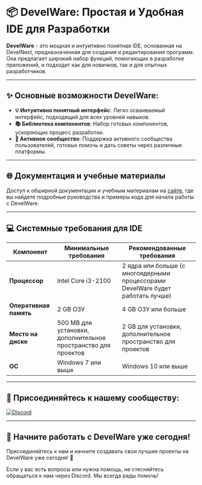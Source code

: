 # 📦 **DevelWare: Простая и Удобная IDE для Разработки**

**DevelWare** - это мощная и интуитивно понятная IDE, основанная на DevelNext, предназначенная для создания и редактирования программ. Она предлагает широкий набор функций, помогающих в разработке приложений, и подходит как для новичков, так и для опытных разработчиков.

---

## ✨ **Основные возможности DevelWare:**

- **💡 Интуитивно понятный интерфейс**: Легко осваиваемый интерфейс, подходящий для всех уровней навыков.
- **📚 Библиотека компонентов**: Набор готовых компонентов, ускоряющих процесс разработки.
- **👥 Активное сообщество**: Поддержка активного сообщества пользователей, готовых помочь и дать советы через различные платформы.

---

## 🌐 **Документация и учебные материалы**

Доступ к обширной документации и учебным материалам на [сайте](https://hub.develnext.org/wiki/), где вы найдете подробные руководства и примеры кода для начала работы с DevelWare.

---

## 💻 **Системные требования для IDE**

| **Компонент**          | **Минимальные требования**                                                                                      | **Рекомендованные требования**                                                                                         |
|------------------------|----------------------------------------------------------------------------------------------------------------|--------------------------------------------------------------------------------------------------------------|
| **Процессор**          | Intel Core i3-2100                                                                                              | 2 ядра или больше (с многоядерными процессорами DevelWare будет работать лучше)                                                                  |
| **Оперативная память** | 2 GB ОЗУ                                                                                                        | 4 GB ОЗУ или больше                                                                                          |
| **Место на диске**     | 500 MB для установки, дополнительное пространство для проектов                                                 | 2 GB для установки, дополнительное пространство для проектов                                                 |
| **ОС**                 | Windows 7 или выше                                                                                              | Windows 10 или выше                                                                                          |
---

## 🤝 **Присоединяйтесь к нашему сообществу:**

[![Discord](https://img.shields.io/badge/Discord-7289DA?style=for-the-badge&logo=discord&logoColor=white)](https://discord.gg/ErBRtcun7W)

---

## 🎉 **Начните работать с DevelWare уже сегодня!**

Присоединяйтесь к нам и начните создавать свои лучшие проекты на DevelWare уже сегодня! 🚀

Если у вас есть вопросы или нужна помощь, не стесняйтесь обращаться к нам через Discord. Мы всегда рады помочь!
